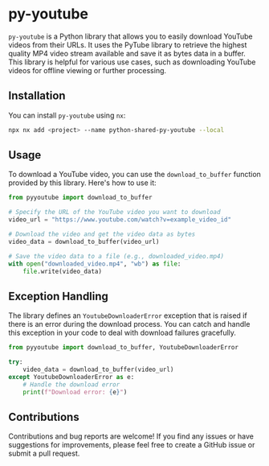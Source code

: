 # py-youtube

`py-youtube` is a Python library that allows you to easily download YouTube videos from their URLs. It uses the PyTube library to retrieve the highest quality MP4 video stream available and save it as bytes data in a buffer. This library is helpful for various use cases, such as downloading YouTube videos for offline viewing or further processing.

## Installation

You can install `py-youtube` using `nx`:

```sh
npx nx add <project> --name python-shared-py-youtube --local
```

## Usage

To download a YouTube video, you can use the `download_to_buffer` function provided by this library. Here's how to use it:

```python
from pyyoutube import download_to_buffer

# Specify the URL of the YouTube video you want to download
video_url = "https://www.youtube.com/watch?v=example_video_id"

# Download the video and get the video data as bytes
video_data = download_to_buffer(video_url)

# Save the video data to a file (e.g., downloaded_video.mp4)
with open("downloaded_video.mp4", "wb") as file:
    file.write(video_data)
```

## Exception Handling

The library defines an `YoutubeDownloaderError` exception that is raised if there is an error during the download process. You can catch and handle this exception in your code to deal with download failures gracefully.

```python
from pyyoutube import download_to_buffer, YoutubeDownloaderError

try:
    video_data = download_to_buffer(video_url)
except YoutubeDownloaderError as e:
    # Handle the download error
    print(f"Download error: {e}")
```


## Contributions

Contributions and bug reports are welcome! If you find any issues or have suggestions for improvements, please feel free to create a GitHub issue or submit a pull request.
